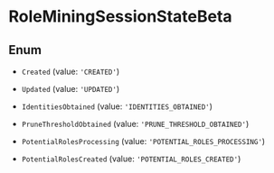 # RoleMiningSessionStateBeta

## Enum


* `Created` (value: `'CREATED'`)

* `Updated` (value: `'UPDATED'`)

* `IdentitiesObtained` (value: `'IDENTITIES_OBTAINED'`)

* `PruneThresholdObtained` (value: `'PRUNE_THRESHOLD_OBTAINED'`)

* `PotentialRolesProcessing` (value: `'POTENTIAL_ROLES_PROCESSING'`)

* `PotentialRolesCreated` (value: `'POTENTIAL_ROLES_CREATED'`)


